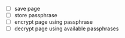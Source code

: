- [ ] save page
- [ ] store passphrase
- [ ] encrypt page using passphrase
- [ ] decrypt page using available passphrases